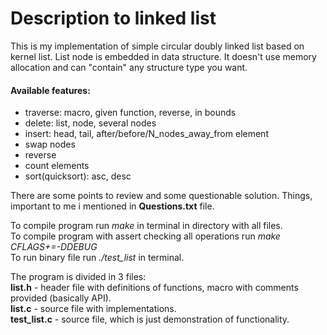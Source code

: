 # Description to linked list

This is my implementation of simple circular doubly linked list based on kernel list. 
List node is embedded in data structure. It doesn't use memory allocation and can "contain" any structure type you want.

#### Available features:
* traverse: macro, given function, reverse, in bounds
* delete: list, node, several nodes
* insert: head, tail, after/before/N_nodes_away_from element
* swap nodes
* reverse
* count elements
* sort(quicksort): asc, desc

There are some points to review and some questionable solution. Things, important to me i mentioned in **Questions.txt** file.

To compile program run _make_ in terminal in directory with all files.\
To compile program with assert checking all operations run _make CFLAGS+=-DDEBUG_\
To run binary file run _./test_list_ in terminal.

The program is divided in 3 files:\
**list.h** - header file with definitions of functions, macro with comments provided (basically API).\
**list.c** - source file with implementations.\
**test_list.c** - source file, which is just demonstration of functionality.